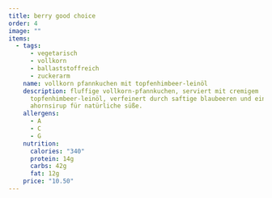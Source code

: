 ```yaml
---
title: berry good choice
order: 4
image: ""
items:
  - tags:
      - vegetarisch
      - vollkorn
      - ballaststoffreich
      - zuckerarm
    name: vollkorn pfannkuchen mit topfenhimbeer-leinöl
    description: fluffige vollkorn-pfannkuchen, serviert mit cremigem
      topfenhimbeer-leinöl, verfeinert durch saftige blaubeeren und einem hauch
      ahornsirup für natürliche süße.
    allergens:
      - A
      - C
      - G
    nutrition:
      calories: "340"
      protein: 14g
      carbs: 42g
      fat: 12g
    price: "10.50"
---
```

